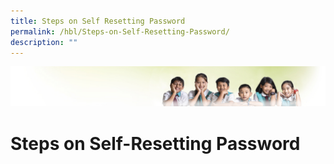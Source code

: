 ```yaml
---
title: Steps on Self Resetting Password
permalink: /hbl/Steps-on-Self-Resetting-Password/
description: ""
---
```

![](/images/Banner.jpg)

Steps on Self-Resetting Password
================================